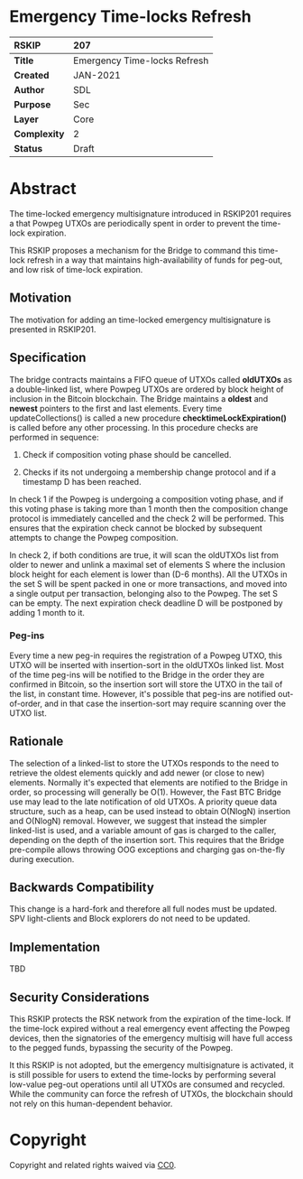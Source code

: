 # Emergency Time-locks Refresh


|RSKIP          | 207 |
| :------------ |:-------------|
|**Title**      |Emergency Time-locks Refresh|
|**Created**    |JAN-2021 |
|**Author**     | SDL |
|**Purpose**    |Sec |
|**Layer**      |Core |
|**Complexity** |2 |
|**Status**     |Draft |

#  **Abstract**

The time-locked emergency multisignature introduced in RSKIP201 requires a that Powpeg UTXOs are periodically spent in order to prevent the time-lock expiration. 

This RSKIP proposes a mechanism for the Bridge to command this time-lock refresh in a way that maintains high-availability of funds for peg-out, and low risk of time-lock expiration.



## Motivation

The motivation for adding an time-locked emergency multisignature is presented in RSKIP201.

## Specification

The bridge contracts maintains a FIFO queue of UTXOs called **oldUTXOs** as a double-linked list, where Powpeg UTXOs are ordered by block height of inclusion in the Bitcoin blockchain. The Bridge maintains a **oldest** and **newest** pointers to the first and last elements. Every time updateCollections() is called a new procedure **checktimeLockExpiration()** is called before any other processing. In this procedure checks are performed in sequence:

1. Check if composition voting phase should be cancelled.

2. Checks if its not undergoing a membership change protocol and if a timestamp D has been reached.

   

In check 1 if the Powpeg is undergoing a composition voting phase, and if this voting phase is taking more than 1 month then the composition change protocol is immediately cancelled and the check 2 will be performed. This ensures that the expiration check cannot be blocked by subsequent attempts to change the Powpeg composition.

In check 2, if both conditions are true, it will scan the oldUTXOs list from older to newer and unlink a maximal set of elements S where the inclusion block height for each element is lower than (D-6 months). All the UTXOs in the set S will be spent packed in one or more transactions, and moved into a single output per transaction, belonging also to the Powpeg. The set S can be empty. The next expiration check deadline D will be postponed by adding 1 month to it.

### Peg-ins

Every time a new peg-in requires the registration of a Powpeg UTXO, this UTXO will be inserted with insertion-sort in the oldUTXOs linked list. Most of the time peg-ins will be notified to the Bridge in the order they are confirmed in Bitcoin, so the insertion sort will store the UTXO in the tail of the list, in constant time. However, it's possible that peg-ins are notified out-of-order, and in that case the insertion-sort may require scanning over the UTXO list.

## Rationale

The selection of a linked-list to store the UTXOs responds to the need to retrieve the oldest elements quickly and add newer (or close to new) elements. Normally it's expected that elements are notified to the Bridge in order, so processing will generally be O(1). However, the Fast BTC Bridge use may lead to the late notification of old UTXOs. A priority queue data structure, such as a heap, can be used instead to obtain O(NlogN) insertion and O(NlogN) removal. However, we suggest that instead the simpler linked-list is used, and a variable amount of gas is charged to the caller, depending on the depth of the insertion sort. This requires that the Bridge pre-compile allows throwing OOG exceptions and charging gas on-the-fly during execution.



## Backwards Compatibility

This change is a hard-fork and therefore all full nodes must be updated. SPV light-clients and Block explorers do not need to be updated. 

## Implementation

TBD

## Security Considerations

This RSKIP protects the RSK network from the expiration of the time-lock. If the time-lock expired without a real emergency event affecting the Powpeg devices, then the signatories of the emergency multisig will have full access to the pegged funds, bypassing the security of the Powpeg.

It this RSKIP is not adopted, but the emergency multisignature is activated, it is still possible for users to extend the time-locks by performing several low-value peg-out operations until all UTXOs are consumed and recycled. While the community can force the refresh of UTXOs, the blockchain should not rely on this human-dependent behavior.

# **Copyright**

Copyright and related rights waived via [CC0](https://creativecommons.org/publicdomain/zero/1.0/).